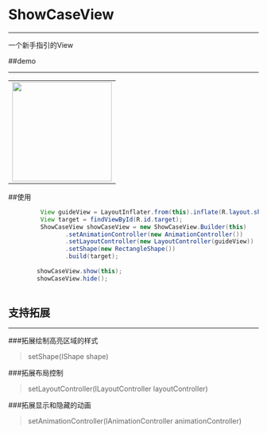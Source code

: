 # ShowCaseView
***
一个新手指引的View

##demo
***
<table sytle="border: 0px;">
<tr>
<td><img width="200px" src="https://github.com/corerzhang/VerticalDrawerLayout/raw/master/screenshot/showcase.gif" /></td>
</tr>
</table>

##使用
```java
         View guideView = LayoutInflater.from(this).inflate(R.layout.showcase_content, null, false);
         View target = findViewById(R.id.target);
         ShowCaseView showCaseView = new ShowCaseView.Builder(this)
                .setAnimationController(new AnimationController())
                .setLayoutController(new LayoutController(guideView))
                .setShape(new RectangleShape())
                .build(target);
        
        showCaseView.show(this);
        showCaseView.hide();
        
```

## 支持拓展
***
###拓展绘制高亮区域的样式
>setShape(IShape shape)

###拓展布局控制
>setLayoutController(ILayoutController layoutController)

###拓展显示和隐藏的动画
>setAnimationController(IAnimationController animationController)



